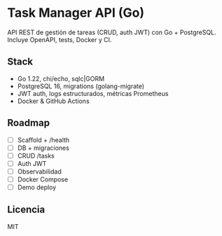 # Task Manager API (Go)

API REST de gestión de tareas (CRUD, auth JWT) con Go + PostgreSQL.
Incluye OpenAPI, tests, Docker y CI.

## Stack
- Go 1.22, chi/echo, sqlc|GORM
- PostgreSQL 16, migrations (golang-migrate)
- JWT auth, logs estructurados, métricas Prometheus
- Docker & GitHub Actions

## Roadmap
- [ ] Scaffold + /health
- [ ] DB + migraciones
- [ ] CRUD /tasks
- [ ] Auth JWT
- [ ] Observabilidad
- [ ] Docker Compose
- [ ] Demo deploy

## Licencia
MIT
